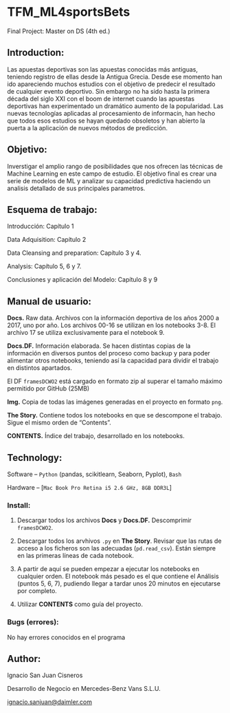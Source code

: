 # TFM_ML4sportsBets
Final Project: Master on DS (4th ed.)
## Introduction: ##
Las apuestas deportivas son las apuestas conocidas más antiguas, teniendo registro de ellas desde la Antigua Grecia. Desde ese momento han ido apareciendo muchos estudios con el objetivo de predecir el resultado de cualquier evento deportivo. Sin embargo no ha sido hasta la primera década del siglo XXI con el boom de internet cuando las apuestas deportivas han experimentado un dramático aumento de la popularidad. Las nuevas tecnologías aplicadas al procesamiento de informacin, han hecho que todos esos estudios se hayan quedado obsoletos y han abierto la puerta a la aplicación de nuevos métodos de predicción.
## Objetivo:
Inverstigar el amplio rango de posibilidades que nos ofrecen las técnicas de Machine Learning en este campo de estudio. El objetivo final es crear una serie de modelos de ML y analizar su capacidad predictiva haciendo un analisis detallado de sus principales parametros.
## Esquema de trabajo:
Introducción: Capítulo 1

Data Adquisition: Capítulo 2

Data Cleansing and preparation: Capítulo 3 y 4.

Analysis: Capítulo 5, 6 y 7.

Conclusiones y aplicación del Modelo: Capítulo 8 y 9
## Manual de usuario:
**Docs.** Raw data. Archivos con la información deportiva de los años 2000 a 2017, uno por año. Los archivos 00-16 se utilizan en los notebooks 3-8. El archivo 17 se utiliza exclusivamente para el notebook 9.

**Docs.DF.** Información elaborada. Se hacen distintas copias de la información en diversos puntos del proceso como backup y para poder alimentar otros notebooks, teniendo así la capacidad para dividir el trabajo en distintos apartados.

 El DF `framesDCWO2` está cargado en formato zip al superar el tamaño máximo permitido por GitHub (25MB)

**Img.** Copia de todas las imágenes generadas en el proyecto en formato `png`.

**The Story.** Contiene todos los notebooks en que se descompone el trabajo. Sigue el mismo orden de “Contents”.

**CONTENTS.** Índice del trabajo, desarrollado en los notebooks.

## Technology:
Software – `Python` (pandas, scikitlearn, Seaborn, Pyplot), `Bash`

Hardware – [`Mac Book Pro Retina i5 2.6 GHz, 8GB DDR3L`] 

### Install:
1. Descargar todos los archivos **Docs** y **Docs.DF.** Descomprimir `framesDCWO2`. 

2. Descargar todos los arvhivos `.py` en **The Story**. Revisar que las rutas de acceso a los ficheros son las adecuadas (`pd.read_csv`). Están siempre en las primeras líneas de cada notebook. 

3. A partir de aquí se pueden empezar a ejecutar los notebooks en cualquier orden. El notebook más pesado es el que contiene el Análisis (puntos 5, 6, 7), pudiendo llegar a tardar unos 20 minutos en ejecutarse por completo.

4. Utilizar **CONTENTS** como guía del proyecto. 
### Bugs (errores):
No hay errores conocidos en el programa
## Author:
Ignacio San Juan Cisneros

Desarrollo de Negocio en Mercedes-Benz Vans S.L.U.

ignacio.sanjuan@daimler.com 
 
